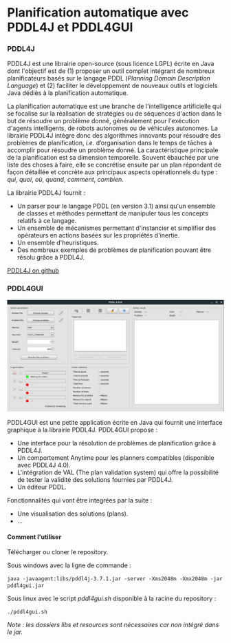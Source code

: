 # Planification automatique avec PDDL4J et PDDL4GUI 

### PDDL4J

PDDL4J est une librairie open-source (sous licence LGPL) écrite en Java dont l'objectif est de (1) proposer un outil complet intégrant de nombreux planificateurs basés sur le langage PDDL (*Planning Domain Description Language*) et (2) faciliter le développement de nouveaux outils et logiciels Java dédiés à la planification automatique.

La planification automatique est une branche de l'intelligence artificielle qui se focalise sur la réalisation de stratégies ou de séquences d'action dans le but de résoudre un problème donné, généralement pour l'exécution d'agents intelligents, de robots autonomes ou de véhicules autonomes. La librairie PDDL4J intègre donc des algorithmes innovants pour résoudre des problèmes de planification, *i.e.* d’organisation dans le temps de tâches à accomplir pour résoudre un problème donné. La caractéristique principale de la planification est sa dimension temporelle. Souvent ébauchée par une liste des choses à faire, elle se concrétise ensuite par un plan répondant de façon détaillée et concrète aux principaux aspects opérationnels du type : *qui*, *quoi*, *où*, *quand*, *comment*, *combien*.

La librairie PDDL4J fournit :
  - Un parser pour le langage PDDL (en version 3.1) ainsi qu'un ensemble de classes et méthodes permettant de manipuler tous les concepts relatifs à ce langage.
  - Un ensemble de mécanismes permettant d'instancier et simplifier des opérateurs en actions basées sur les propriétés d'inertie.
  - Un ensemble d'heuristiques.
  - Des nombreux exemples de problèmes de planification pouvant être résolu grâce à PDDL4J.

[PDDL4J on github](https://github.com/pellierd/pddl4j)

### PDDL4GUI

![PDDL4GUI](https://raw.githubusercontent.com/ehermellin/ehermellin.github.io/master/images/projet/pddl4gui.jpg)

PDDL4GUI est une petite application écrite en Java qui fournit une interface graphique à la librairie PDDL4J. PDDL4GUI propose :
  - Une interface pour la résolution de problèmes de planification grâce à PDDL4J.
  - Un comportement Anytime pour les planners compatibles (disponible avec PDDL4J 4.0).
  - L'intégration de VAL (The plan validation system) qui offre la possibilité de tester la validité des solutions fournies par PDDL4J.
  - Un éditeur PDDL.

Fonctionnalités qui vont être integrées par la suite :
  - Une visualisation des solutions (plans).
  - ...
  
#### Comment l'utiliser
Télécharger ou cloner le repository.

Sous windows avec la ligne de commande :

    java -javaagent:libs/pddl4j-3.7.1.jar -server -Xms2048m -Xmx2048m -jar pddl4gui.jar

Sous linux avec le script *pddl4gui.sh* disponible à la racine du repository :
    
    ./pddl4gui.sh
    
*Note : les dossiers libs et resources sont nécessaires car non intégré dans le jar.*
